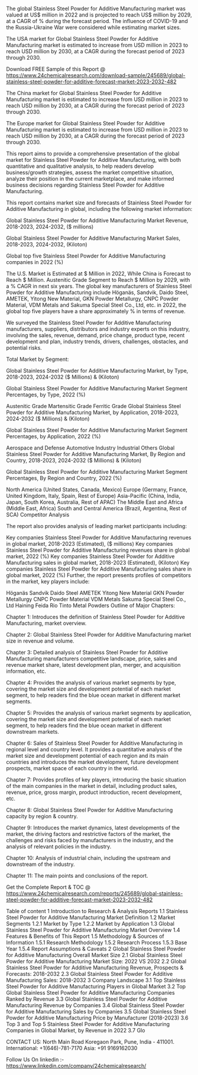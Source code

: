 The global Stainless Steel Powder for Additive Manufacturing market was valued at US$ million in 2022 and is projected to reach US$ million by 2029, at a CAGR of % during the forecast period. The influence of COVID-19 and the Russia-Ukraine War were considered while estimating market sizes.

The USA market for Global Stainless Steel Powder for Additive Manufacturing market is estimated to increase from USD million in 2023 to reach USD million by 2030, at a CAGR during the forecast period of 2023 through 2030.

Download FREE Sample of this Report @ https://www.24chemicalresearch.com/download-sample/245689/global-stainless-steel-powder-for-additive-forecast-market-2023-2032-482

The China market for Global Stainless Steel Powder for Additive Manufacturing market is estimated to increase from USD million in 2023 to reach USD million by 2030, at a CAGR during the forecast period of 2023 through 2030.

The Europe market for Global Stainless Steel Powder for Additive Manufacturing market is estimated to increase from USD million in 2023 to reach USD million by 2030, at a CAGR during the forecast period of 2023 through 2030.

This report aims to provide a comprehensive presentation of the global market for Stainless Steel Powder for Additive Manufacturing, with both quantitative and qualitative analysis, to help readers develop business/growth strategies, assess the market competitive situation, analyze their position in the current marketplace, and make informed business decisions regarding Stainless Steel Powder for Additive Manufacturing.

This report contains market size and forecasts of Stainless Steel Powder for Additive Manufacturing in global, including the following market information:

Global Stainless Steel Powder for Additive Manufacturing Market Revenue, 2018-2023, 2024-2032, ($ millions)

Global Stainless Steel Powder for Additive Manufacturing Market Sales, 2018-2023, 2024-2032, (Kiloton)

Global top five Stainless Steel Powder for Additive Manufacturing companies in 2022 (%)

The U.S. Market is Estimated at $ Million in 2022, While China is Forecast to Reach $ Million.
Austenitic Grade Segment to Reach $ Million by 2029, with a % CAGR in next six years.
The global key manufacturers of Stainless Steel Powder for Additive Manufacturing include Höganäs, Sandvik, Daido Steel, AMETEK, Yitong New Material, GKN Powder Metallurgy, CNPC Powder Material, VDM Metals and Sakuma Special Steel Co., Ltd, etc. in 2022, the global top five players have a share approximately % in terms of revenue.

We surveyed the Stainless Steel Powder for Additive Manufacturing manufacturers, suppliers, distributors and industry experts on this industry, involving the sales, revenue, demand, price change, product type, recent development and plan, industry trends, drivers, challenges, obstacles, and potential risks.

Total Market by Segment:

Global Stainless Steel Powder for Additive Manufacturing Market, by Type, 2018-2023, 2024-2032 ($ Millions) & (Kiloton)

Global Stainless Steel Powder for Additive Manufacturing Market Segment Percentages, by Type, 2022 (%)

Austenitic Grade
Martensitic Grade
Ferritic Grade
Global Stainless Steel Powder for Additive Manufacturing Market, by Application, 2018-2023, 2024-2032 ($ Millions) & (Kiloton)

Global Stainless Steel Powder for Additive Manufacturing Market Segment Percentages, by Application, 2022 (%)

Aerospace and Defense
Automotive Industry
Industrial
Others
Global Stainless Steel Powder for Additive Manufacturing Market, By Region and Country, 2018-2023, 2024-2032 ($ Millions) & (Kiloton)

Global Stainless Steel Powder for Additive Manufacturing Market Segment Percentages, By Region and Country, 2022 (%)

North America (United States, Canada, Mexico)
Europe (Germany, France, United Kingdom, Italy, Spain, Rest of Europe)
Asia-Pacific (China, India, Japan, South Korea, Australia, Rest of APAC)
The Middle East and Africa (Middle East, Africa)
South and Central America (Brazil, Argentina, Rest of SCA)
Competitor Analysis

The report also provides analysis of leading market participants including:

Key companies Stainless Steel Powder for Additive Manufacturing revenues in global market, 2018-2023 (Estimated), ($ millions)
Key companies Stainless Steel Powder for Additive Manufacturing revenues share in global market, 2022 (%)
Key companies Stainless Steel Powder for Additive Manufacturing sales in global market, 2018-2023 (Estimated), (Kiloton)
Key companies Stainless Steel Powder for Additive Manufacturing sales share in global market, 2022 (%)
Further, the report presents profiles of competitors in the market, key players include:

Höganäs
Sandvik
Daido Steel
AMETEK
Yitong New Material
GKN Powder Metallurgy
CNPC Powder Material
VDM Metals
Sakuma Special Steel Co., Ltd
Haining Feida
Rio Tinto Metal Powders
Outline of Major Chapters:

Chapter 1: Introduces the definition of Stainless Steel Powder for Additive Manufacturing, market overview.

Chapter 2: Global Stainless Steel Powder for Additive Manufacturing market size in revenue and volume.

Chapter 3: Detailed analysis of Stainless Steel Powder for Additive Manufacturing manufacturers competitive landscape, price, sales and revenue market share, latest development plan, merger, and acquisition information, etc.

Chapter 4: Provides the analysis of various market segments by type, covering the market size and development potential of each market segment, to help readers find the blue ocean market in different market segments.

Chapter 5: Provides the analysis of various market segments by application, covering the market size and development potential of each market segment, to help readers find the blue ocean market in different downstream markets.

Chapter 6: Sales of Stainless Steel Powder for Additive Manufacturing in regional level and country level. It provides a quantitative analysis of the market size and development potential of each region and its main countries and introduces the market development, future development prospects, market space of each country in the world.

Chapter 7: Provides profiles of key players, introducing the basic situation of the main companies in the market in detail, including product sales, revenue, price, gross margin, product introduction, recent development, etc.

Chapter 8: Global Stainless Steel Powder for Additive Manufacturing capacity by region & country.

Chapter 9: Introduces the market dynamics, latest developments of the market, the driving factors and restrictive factors of the market, the challenges and risks faced by manufacturers in the industry, and the analysis of relevant policies in the industry.

Chapter 10: Analysis of industrial chain, including the upstream and downstream of the industry.

Chapter 11: The main points and conclusions of the report.

Get the Complete Report & TOC @ https://www.24chemicalresearch.com/reports/245689/global-stainless-steel-powder-for-additive-forecast-market-2023-2032-482

Table of content
1 Introduction to Research & Analysis Reports
1.1 Stainless Steel Powder for Additive Manufacturing Market Definition
1.2 Market Segments
1.2.1 Market by Type
1.2.2 Market by Application
1.3 Global Stainless Steel Powder for Additive Manufacturing Market Overview
1.4 Features & Benefits of This Report
1.5 Methodology & Sources of Information
1.5.1 Research Methodology
1.5.2 Research Process
1.5.3 Base Year
1.5.4 Report Assumptions & Caveats
2 Global Stainless Steel Powder for Additive Manufacturing Overall Market Size
2.1 Global Stainless Steel Powder for Additive Manufacturing Market Size: 2022 VS 2032
2.2 Global Stainless Steel Powder for Additive Manufacturing Revenue, Prospects & Forecasts: 2018-2032
2.3 Global Stainless Steel Powder for Additive Manufacturing Sales: 2018-2032
3 Company Landscape
3.1 Top Stainless Steel Powder for Additive Manufacturing Players in Global Market
3.2 Top Global Stainless Steel Powder for Additive Manufacturing Companies Ranked by Revenue
3.3 Global Stainless Steel Powder for Additive Manufacturing Revenue by Companies
3.4 Global Stainless Steel Powder for Additive Manufacturing Sales by Companies
3.5 Global Stainless Steel Powder for Additive Manufacturing Price by Manufacturer (2018-2023)
3.6 Top 3 and Top 5 Stainless Steel Powder for Additive Manufacturing Companies in Global Market, by Revenue in 2022
3.7 Glo

CONTACT US:
North Main Road Koregaon Park, Pune, India - 411001.
International: +1(646)-781-7170
Asia: +91 9169162030

Follow Us On linkedin :- https://www.linkedin.com/company/24chemicalresearch/
